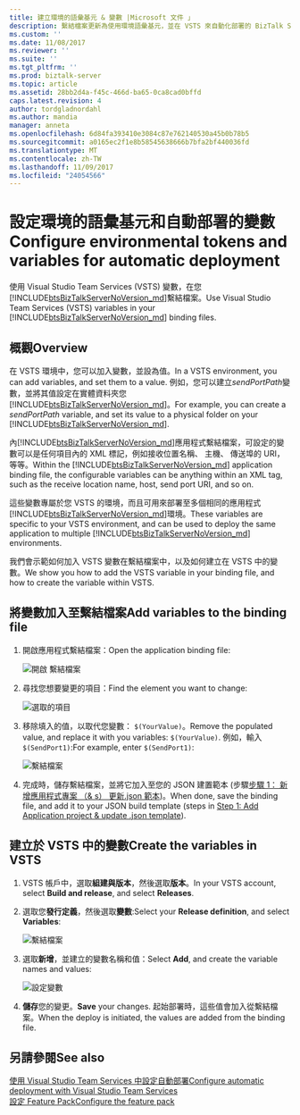 ```yaml
---
title: 建立環境的語彙基元 & 變數 |Microsoft 文件 」
description: 繫結檔案更新為使用環境語彙基元，並在 VSTS 來自動化部署的 BizTalk Server 應用程式中建立變數
ms.custom: ''
ms.date: 11/08/2017
ms.reviewer: ''
ms.suite: ''
ms.tgt_pltfrm: ''
ms.prod: biztalk-server
ms.topic: article
ms.assetid: 28bb2d4a-f45c-466d-ba65-0ca8cad0bffd
caps.latest.revision: 4
author: tordgladnordahl
ms.author: mandia
manager: anneta
ms.openlocfilehash: 6d84fa393410e3084c87e762140530a45b0b78b5
ms.sourcegitcommit: a0165ec2f1e8b58545638666b7bfa2bf440036fd
ms.translationtype: MT
ms.contentlocale: zh-TW
ms.lasthandoff: 11/09/2017
ms.locfileid: "24054566"
---
```

# <a name="configure-environmental-tokens-and-variables-for-automatic-deployment"></a><span data-ttu-id="9268c-103">設定環境的語彙基元和自動部署的變數</span><span class="sxs-lookup"><span data-stu-id="9268c-103">Configure environmental tokens and variables for automatic deployment</span></span>
<span data-ttu-id="9268c-104">使用 Visual Studio Team Services (VSTS) 變數，在您[!INCLUDE[btsBizTalkServerNoVersion_md](../includes/btsbiztalkservernoversion-md.md)]繫結檔案。</span><span class="sxs-lookup"><span data-stu-id="9268c-104">Use Visual Studio Team Services (VSTS) variables in your [!INCLUDE[btsBizTalkServerNoVersion_md](../includes/btsbiztalkservernoversion-md.md)] binding files.</span></span>

## <a name="overview"></a><span data-ttu-id="9268c-105">概觀</span><span class="sxs-lookup"><span data-stu-id="9268c-105">Overview</span></span>
<span data-ttu-id="9268c-106">在 VSTS 環境中，您可以加入變數，並設為值。</span><span class="sxs-lookup"><span data-stu-id="9268c-106">In a VSTS environment, you can add variables, and set them to a value.</span></span> <span data-ttu-id="9268c-107">例如，您可以建立*sendPortPath*變數，並將其值設定在實體資料夾您[!INCLUDE[btsBizTalkServerNoVersion_md](../includes/btsbiztalkservernoversion-md.md)]。</span><span class="sxs-lookup"><span data-stu-id="9268c-107">For example, you can create a *sendPortPath* variable, and set its value to a physical folder on your [!INCLUDE[btsBizTalkServerNoVersion_md](../includes/btsbiztalkservernoversion-md.md)].</span></span> 

<span data-ttu-id="9268c-108">內[!INCLUDE[btsBizTalkServerNoVersion_md](../includes/btsbiztalkservernoversion-md.md)]應用程式繫結檔案，可設定的變數可以是任何項目內的 XML 標記，例如接收位置名稱、 主機、 傳送埠的 URI，等等。</span><span class="sxs-lookup"><span data-stu-id="9268c-108">Within the [!INCLUDE[btsBizTalkServerNoVersion_md](../includes/btsbiztalkservernoversion-md.md)] application binding file, the configurable variables can be anything within an XML tag, such as the receive location name, host, send port URI, and so on.</span></span> 

<span data-ttu-id="9268c-109">這些變數專屬於您 VSTS 的環境，而且可用來部署至多個相同的應用程式[!INCLUDE[btsBizTalkServerNoVersion_md](../includes/btsbiztalkservernoversion-md.md)]環境。</span><span class="sxs-lookup"><span data-stu-id="9268c-109">These variables are specific to your VSTS environment, and can be used to deploy the same application to multiple [!INCLUDE[btsBizTalkServerNoVersion_md](../includes/btsbiztalkservernoversion-md.md)] environments.</span></span> 

<span data-ttu-id="9268c-110">我們會示範如何加入 VSTS 變數在繫結檔案中，以及如何建立在 VSTS 中的變數。</span><span class="sxs-lookup"><span data-stu-id="9268c-110">We show you how to add the VSTS variable in your binding file, and how to create the variable within VSTS.</span></span> 

## <a name="add-variables-to-the-binding-file"></a><span data-ttu-id="9268c-111">將變數加入至繫結檔案</span><span class="sxs-lookup"><span data-stu-id="9268c-111">Add variables to the binding file</span></span>

1. <span data-ttu-id="9268c-112">開啟應用程式繫結檔案：</span><span class="sxs-lookup"><span data-stu-id="9268c-112">Open the application binding file:</span></span>

    ![開啟 繫結檔案](../core/media/biztalk-feature-pack-1-binding-1.png)

2. <span data-ttu-id="9268c-114">尋找您想要變更的項目：</span><span class="sxs-lookup"><span data-stu-id="9268c-114">Find the element you want to change:</span></span>

    ![選取的項目](../core/media/biztalk-feature-pack-1-binding-2.png)
    
3. <span data-ttu-id="9268c-116">移除填入的值，以取代您變數： `$(YourValue)`。</span><span class="sxs-lookup"><span data-stu-id="9268c-116">Remove the populated value, and replace it with you variables: `$(YourValue)`.</span></span> <span data-ttu-id="9268c-117">例如，輸入`$(SendPort1)`:</span><span class="sxs-lookup"><span data-stu-id="9268c-117">For example, enter `$(SendPort1)`:</span></span> 

    ![繫結檔案](../core/media/biztalk-feature-pack-1-binding-3.png)

4. <span data-ttu-id="9268c-119">完成時，儲存繫結檔案，並將它加入至您的 JSON 建置範本 (步驟[步驟 1： 新增應用程式專案 （& s） 更新.json 範本](feature-pack-add-application-project.md))。</span><span class="sxs-lookup"><span data-stu-id="9268c-119">When done, save the binding file, and add it to your JSON build template (steps in [Step 1: Add Application project & update .json template](feature-pack-add-application-project.md)).</span></span>

## <a name="create-the-variables-in-vsts"></a><span data-ttu-id="9268c-120">建立於 VSTS 中的變數</span><span class="sxs-lookup"><span data-stu-id="9268c-120">Create the variables in VSTS</span></span>

1. <span data-ttu-id="9268c-121">VSTS 帳戶中，選取**組建與版本**，然後選取**版本**。</span><span class="sxs-lookup"><span data-stu-id="9268c-121">In your VSTS account, select **Build and release**, and select **Releases**.</span></span>

2. <span data-ttu-id="9268c-122">選取您**發行定義**，然後選取**變數**:</span><span class="sxs-lookup"><span data-stu-id="9268c-122">Select your **Release definition**, and select **Variables**:</span></span>  

    ![繫結檔案](../core/media/vsts-release-variables.png)

3. <span data-ttu-id="9268c-124">選取**新增**，並建立的變數名稱和值：</span><span class="sxs-lookup"><span data-stu-id="9268c-124">Select **Add**, and create the variable names and values:</span></span>   

    ![設定變數](../core/media/environment-specific-variables.png)

4. <span data-ttu-id="9268c-126">**儲存**您的變更。</span><span class="sxs-lookup"><span data-stu-id="9268c-126">**Save** your changes.</span></span> <span data-ttu-id="9268c-127">起始部署時，這些值會加入從繫結檔案。</span><span class="sxs-lookup"><span data-stu-id="9268c-127">When the deploy is initiated, the values are added from the binding file.</span></span>

## <a name="see-also"></a><span data-ttu-id="9268c-128">另請參閱</span><span class="sxs-lookup"><span data-stu-id="9268c-128">See also</span></span>
[<span data-ttu-id="9268c-129">使用 Visual Studio Team Services 中設定自動部署</span><span class="sxs-lookup"><span data-stu-id="9268c-129">Configure automatic deployment with Visual Studio Team Services</span></span>](configure-automatic-deployment-with-visual-studio-team-services-in-biztalk.md)  
[<span data-ttu-id="9268c-130">設定 Feature Pack</span><span class="sxs-lookup"><span data-stu-id="9268c-130">Configure the feature pack</span></span>](configure-the-feature-pack.md)